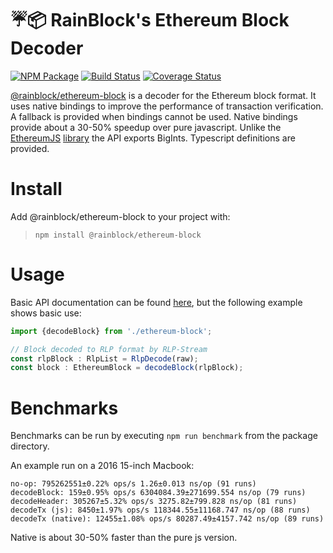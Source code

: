 # ☔️📦  RainBlock's Ethereum Block Decoder
[![NPM Package](https://img.shields.io/npm/v/@rainblock/ethereum-block.svg?style=flat-square)](https://www.npmjs.org/package/@rainblock/ethereum-block)
[![Build Status](https://img.shields.io/travis/com/RainBlock/ethereum-block.svg?branch=master&style=flat-square)](https://travis-ci.com/RainBlock/ethereum-block)
[![Coverage Status](https://img.shields.io/coveralls/RainBlock/ethereum-block.svg?style=flat-square)](https://coveralls.io/r/RainBlock/ethereum-block)


[@rainblock/ethereum-block](https://www.npmjs.org/package/@rainblock/ethereum-block) is a decoder for the Ethereum block format. It uses native bindings to improve the performance of transaction verification. A fallback is provided when bindings cannot be used. Native bindings provide about a 30-50% speedup over pure javascript. Unlike the [EthereumJS](https://github.com/ethereumjs) [library](https://github.com/ethereumjs/ethereum-block) the API exports BigInts. Typescript definitions are provided.

# Install

Add @rainblock/ethereum-block to your project with:

> `npm install @rainblock/ethereum-block`

# Usage

Basic API documentation can be found [here](https://rainblock.github.io/ethereum-block/), but the following example shows basic use:

```typescript
import {decodeBlock} from './ethereum-block';

// Block decoded to RLP format by RLP-Stream
const rlpBlock : RlpList = RlpDecode(raw);
const block : EthereumBlock = decodeBlock(rlpBlock);
```
# Benchmarks

Benchmarks can be run by executing `npm run benchmark` from the package directory.

An example run on a 2016 15-inch Macbook:
```
no-op: 795262551±0.22% ops/s 1.26±0.013 ns/op (91 runs)
decodeBlock: 159±0.95% ops/s 6304084.39±271699.554 ns/op (79 runs)
decodeHeader: 305267±5.32% ops/s 3275.82±799.828 ns/op (81 runs)
decodeTx (js): 8450±1.97% ops/s 118344.55±11168.747 ns/op (88 runs)
decodeTx (native): 12455±1.08% ops/s 80287.49±4157.742 ns/op (89 runs)
```

Native is about 30-50% faster than the pure js version.
